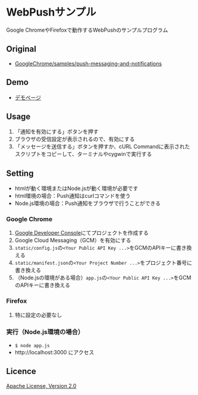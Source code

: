 WebPushサンプル
===

Google ChromeやFirefoxで動作するWebPushのサンプルプログラム

## Original
- [GoogleChrome/samples/push-messaging-and-notifications](https://github.com/GoogleChrome/samples/tree/gh-pages/push-messaging-and-notifications)


## Demo
- [デモページ](https://megos-webpush-sample.herokuapp.com/)


## Usage
1. 「通知を有効にする」ボタンを押す
1. ブラウザの受信設定が表示されるので、有効にする
1. 「メッセージを送信する」ボタンを押すか、cURL Commandに表示されたスクリプトをコピーして、ターミナルやcygwinで実行する


## Setting

- htmlが動く環境またはNode.jsが動く環境が必要です
 - html環境の場合：Push通知はcurlコマンドを使う
 - Node.js環境の場合：Push通知をブラウザで行うことができる

### Google Chrome

1. [Google Developer Console](https://console.developers.google.com)にてプロジェクトを作成する
1. Google Cloud Messaging（GCM）を有効にする
1. `static/config.js`の`<Your Public API Key ...>`をGCMのAPIキーに書き換える
1. `static/manifest.json`の`<Your Project Number ...>`をプロジェクト番号に書き換える
1. （Node.jsの環境がある場合）`app.js`の`<Your Public API Key ...>`をGCMのAPIキーに書き換える

### Firefox
1. 特に設定の必要なし

### 実行（Node.js環境の場合）

- `$ node app.js`
- http://localhost:3000 にアクセス


## Licence
[Apache License, Version 2.0](http://www.apache.org/licenses/LICENSE-2.0)

